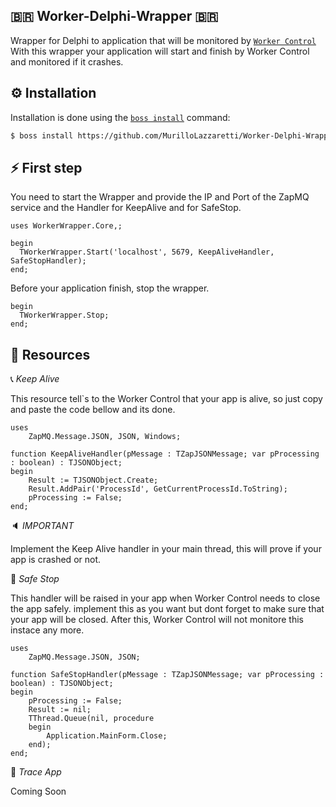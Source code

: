 ## 🇧🇷 Worker-Delphi-Wrapper 🇧🇷

Wrapper for Delphi to application that will be monitored by [`Worker Control`](https://github.com/MurilloLazzaretti/Worker-Control) With this wrapper your application will start and finish by Worker Control and monitored if it crashes.

## ⚙️ Installation

Installation is done using the [`boss install`](https://github.com/HashLoad/boss) command:
``` sh
$ boss install https://github.com/MurilloLazzaretti/Worker-Delphi-Wrapper.git
```

## ⚡️ First step

You need to start the Wrapper and provide the IP and Port of the ZapMQ service and the Handler for KeepAlive and for SafeStop.

```delphi
uses WorkerWrapper.Core,;

begin  
  TWorkerWrapper.Start('localhost', 5679, KeepAliveHandler, SafeStopHandler);
end;
```

Before your application finish, stop the wrapper.

```delphi
begin  
  TWorkerWrapper.Stop;
end;  
```

## 🧬 Resources

📞  _Keep Alive_

This resource tell`s to the Worker Control that your app is alive, so just copy and paste the code bellow and its done.

```delphi
uses
    ZapMQ.Message.JSON, JSON, Windows;

function KeepAliveHandler(pMessage : TZapJSONMessage; var pProcessing : boolean) : TJSONObject;
begin
    Result := TJSONObject.Create;
    Result.AddPair('ProcessId', GetCurrentProcessId.ToString);
    pProcessing := False;
end;
```

🔈  _IMPORTANT_ 

Implement the Keep Alive handler in your main thread, this will prove if your app is crashed or not.

🔐 _Safe Stop_

This handler will be raised in your app when Worker Control needs to close the app safely. implement this as you want but dont forget to make sure that your app will be closed. After this, Worker Control will not monitore this instace any more.

```delphi
uses
    ZapMQ.Message.JSON, JSON;

function SafeStopHandler(pMessage : TZapJSONMessage; var pProcessing : boolean) : TJSONObject;
begin
    pProcessing := False;
    Result := nil;
    TThread.Queue(nil, procedure
    begin
        Application.MainForm.Close;
    end);
end;
```

💎 _Trace App_ 

Coming Soon